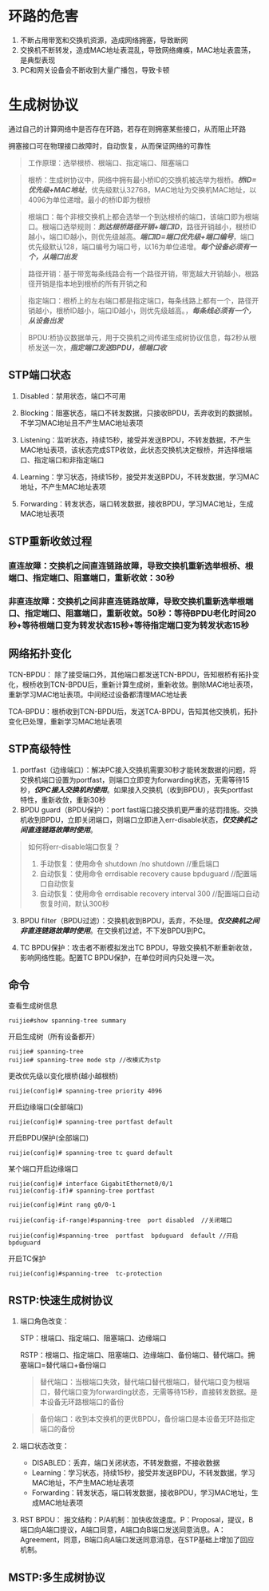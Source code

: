 # 环路的危害
1. 不断占用带宽和交换机资源，造成网络拥塞，导致断网
2. 交换机不断转发，造成MAC地址表混乱，导致网络瘫痪，MAC地址表震荡，是典型表现
3. PC和网关设备会不断收到大量广播包，导致卡顿

# 生成树协议

通过自己的计算网络中是否存在环路，若存在则拥塞某些接口，从而阻止环路

拥塞接口可在物理接口故障时，自动恢复，从而保证网络的可靠性

> 工作原理：选举根桥、根端口、指定端口、阻塞端口

> 根桥：生成树协议中，网络中拥有最小桥ID的交换机被选举为根桥。***桥ID=优先级+MAC地址***，优先级默认32768，MAC地址为交换机MAC地址，以4096为单位递增。最小的桥ID即为根桥

> 根端口：每个非根交换机上都会选举一个到达根桥的端口，该端口即为根端口。根端口选举规则：***到达根桥路径开销+端口ID***，路径开销越小，根桥ID越小，端口ID越小，则优先级越高。***端口ID=端口优先级+端口编号***，端口优先级默认128，端口编号为端口号，以16为单位递增。*****每个设备必须有一个，从端口出发*****

> 路径开销：基于带宽每条线路会有一个路径开销，带宽越大开销越小，根路径开销是指本地到根桥的所有开销之和 

> 指定端口：根桥上的左右端口都是指定端口，每条线路上都有一个，路径开销越小，根桥ID越小，端口ID越小，则优先级越高。，***每条线必须有一个，从设备出发***

> BPDU:桥协议数据单元，用于交换机之间传递生成树协议信息，每2秒从根桥发送一次，***指定端口发送BPDU，根端口收***
>
## STP端口状态
1. Disabled：禁用状态，端口不可用

2. Blocking：阻塞状态，端口不转发数据，只接收BPDU，丢弃收到的数据帧。不学习MAC地址且不产生MAC地址表项

3. Listening：监听状态，持续15秒，接受并发送BPDU，不转发数据，不产生MAC地址表项，该状态完成STP收敛，此状态交换机决定根桥，并选择根端口、指定端口和非指定端口

4. Learning：学习状态，持续15秒，接受并发送BPDU，不转发数据，学习MAC地址，不产生MAC地址表项

5. Forwarding：转发状态，端口转发数据，接收BPDU，学习MAC地址，生成MAC地址表项

## STP重新收敛过程
### 直连故障：交换机之间直连链路故障，导致交换机重新选举根桥、根端口、指定端口、阻塞端口，重新收敛：30秒
### 非直连故障：交换机之间非直连链路故障，导致交换机重新选举根端口、指定端口、阻塞端口，重新收敛。50秒：等待BPDU老化时间20秒+等待根端口变为转发状态15秒+等待指定端口变为转发状态15秒

## 网络拓扑变化
TCN-BPDU：
除了接受端口外，其他端口都发送TCN-BPDU，告知根桥有拓扑变化，根桥收到TCN-BPDU后，重新计算生成树，重新收敛。删除MAC地址表项，重新学习MAC地址表项。中间经过设备都清理MAC地址表

TCA-BPDU：根桥收到TCN-BPDU后，发送TCA-BPDU，告知其他交换机，拓扑变化已处理，重新学习MAC地址表项

## STP高级特性
1. portfast（边缘端口）：解决PC接入交换机需要30秒才能转发数据的问题，将交换机端口设置为portfast，则端口立即变为forwarding状态，无需等待15秒，***仅PC接入交换机时使用***。如果接入交换机（收到BPDU），丧失portfast特性，重新收敛，重新30秒
2. BPDU guard（BPDU保护）：port fast端口接交换机更严重的惩罚措施。交换机收到BPDU，立即关闭端口，则端口立即进入err-disable状态，***仅交换机之间直连链路故障时使用***。
> 如何将err-disable端口恢复？
> 1. 手动恢复：使用命令 shutdown /no shutdown  //重启端口
> 2. 自动恢复：使用命令 errdisable recovery cause bpduguard //配置端口自动恢复
> 3. 自动恢复：使用命令 errdisable recovery interval 300 //配置端口自动恢复时间，默认300秒

3. BPDU filter（BPDU过滤）：交换机收到BPDU，丢弃，不处理。***仅交换机之间非直连链路故障时使用***。在交换机过滤，不下发BPDU到PC。

4. TC BPDU保护：攻击者不断模拟发出TC BPDU，导致交换机不断重新收敛，影响网络性能。配置TC BPDU保护，在单位时间内只处理一次。



## 命令
查看生成树信息
```
ruijie#show spanning-tree summary
```
开启生成树（所有设备都开）
```
ruijie# spanning-tree 
ruijie# spanning-tree mode stp //改模式为stp
```
更改优先级以变化根桥(越小越根桥)
```
ruijie(config)# spanning-tree priority 4096
```
开启边缘端口(全部端口)
```
ruijie(config)# spanning-tree portfast default
```
开启BPDU保护(全部端口)
```
ruijie(config)# spanning-tree tc guard default
```
某个端口开启边缘端口
```
ruijie(config)# interface GigabitEthernet0/0/1
ruijie(config-if)# spanning-tree portfast
```

```
ruijie(config)#int rang g0/0-1

ruijie(config-if-range)#spanning-tree  port disabled  //关闭端口

ruijie(config)#spanning-tree  portfast  bpduguard  default //开启bpduguard
```
开启TC保护
```
ruijie(config)#spanning-tree  tc-protection  
```



## RSTP:快速生成树协议
1. 端口角色改变：
   
   STP：根端口、指定端口、阻塞端口、边缘端口
   
   RSTP：根端口、指定端口、阻塞端口、边缘端口、备份端口、替代端口。拥塞端口=替代端口+备份端口

    >   替代端口：当根端口失效，替代端口替代根端口，替代端口变为根端口，替代端口变为forwarding状态，无需等待15秒，直接转发数据。是本设备无环路根端口的备份

    >   备份端口：收到本交换机的更优BPDU，备份端口是本设备无环路指定端口的备份

2. 端口状态改变：
    -   DISABLED：丢弃，端口关闭状态，不转发数据，不接收数据
    -   Learning：学习状态，持续15秒，接受并发送BPDU，不转发数据，学习MAC地址，不产生MAC地址表项
    -   Forwarding：转发状态，端口转发数据，接收BPDU，学习MAC地址，生成MAC地址表项

3.  RST BPDU：
    报文结构：P/A机制：加快收敛速度。P：Proposal，提议，B端口向A端口提议，A端口同意，A端口向B端口发送同意消息。A：Agreement，同意，B端口向A端口发送同意消息，在STP基础上增加了回应机制。






## MSTP:多生成树协议
